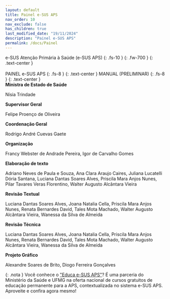```yaml
---
layout: default
title: Painel e-SUS APS
nav_order: 10
nav_exclude: false
has_children: true
last_modified_date: "19/11/2024"
description: "Painel e-SUS APS"
permalink: /docs/Painel
---
```


e-SUS Atenção Primária à Saúde (e-SUS APS)
{: .fs-10 }
{: .fw-700 }
{: .text-center }
<br>
<br>
PAINEL e-SUS APS
{: .fs-8 }
{: .text-center }
MANUAL (PRELIMINAR)
{: .fs-8 }
{: .text-center }
<br>
**Ministra de Estado de Saúde**

Nísia Trindade

**Supervisor Geral**

Felipe Proenço de Oliveira

**Coordenação Geral**

Rodrigo André Cuevas Gaete

**Organização**

Francy Webster de Andrade Pereira, Igor de Carvalho Gomes

**Elaboração de texto**

Adriano Neves de Paula e Souza, Ana Clara Araujo Caires, Juliana Lucatelli Dória Santana, Luciana Dantas Soares Alves, Priscila Mara Anjos Nunes, Pilar Tavares Veras Florentino, Walter Augusto Alcântara Vieira

**Revisão Textual**

Luciana Dantas Soares Alves, Joana Natalia Cella, Priscila Mara Anjos Nunes, Renata Bernardes David, Tales Mota Machado, Walter Augusto Alcântara Vieira, Wanessa da Silva de Almeida

**Revisão Técnica**

Luciana Dantas Soares Alves, Joana Natalia Cella, Priscila Mara Anjos Nunes, Renata Bernardes David, Tales Mota Machado, Walter Augusto Alcântara Vieira, Wanessa da Silva de Almeida

**Projeto Gráfico**
 
Alexandre Soares de Brito, Diogo Ferreira Gonçalves
<br>
 
{: .nota }
Você conhece o ["Educa e-SUS APS"](https://educaesusaps.medicina.ufmg.br/)? É uma parceria do Ministério da Saúde e UFMG na oferta nacional de cursos gratuitos de educação permanente para a APS, contextualizada no sistema e-SUS APS. Aproveite e confira agora mesmo!
